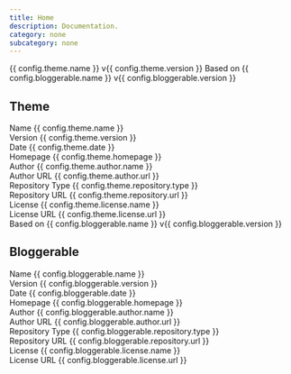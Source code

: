 ```yaml
---
title: Home
description: Documentation.
category: none
subcategory: none
---
```


<div class="doc-badges">
  <div class="doc-badge">
    <span class="doc-badge-item">{{ config.theme.name }} v{{ config.theme.version }}</span>
    <span class="doc-badge-item doc-badge-item-info">Based on {{ config.bloggerable.name }} v{{ config.bloggerable.version }}</span>
  </div>
</div>

## Theme

<div class="doc-badges">
  <div class="doc-badge" style="width: 100%;">
    <span class="doc-badge-item">Name</span>
    <span class="doc-badge-item doc-badge-item-info">{{ config.theme.name }}</span>
  </div>
  <div class="doc-badge" style="width: 100%;">
    <span class="doc-badge-item">Version</span>
    <span class="doc-badge-item doc-badge-item-info">{{ config.theme.version }}</span>
  </div>
  <div class="doc-badge" style="width: 100%;">
    <span class="doc-badge-item">Date</span>
    <span class="doc-badge-item doc-badge-item-info">{{ config.theme.date }}</span>
  </div>
  <div class="doc-badge" style="width: 100%;">
    <span class="doc-badge-item">Homepage</span>
    <span class="doc-badge-item doc-badge-item-info">{{ config.theme.homepage }}</span>
  </div>

  <div class="doc-badge" style="width: 100%;">
    <span class="doc-badge-item">Author</span>
    <span class="doc-badge-item doc-badge-item-info">{{ config.theme.author.name }}</span>
  </div>
  <div class="doc-badge" style="width: 100%;">
    <span class="doc-badge-item">Author URL</span>
    <span class="doc-badge-item doc-badge-item-info">{{ config.theme.author.url }}</span>
  </div>

  <div class="doc-badge" style="width: 100%;">
    <span class="doc-badge-item">Repository Type</span>
    <span class="doc-badge-item doc-badge-item-info">{{ config.theme.repository.type }}</span>
  </div>
  <div class="doc-badge" style="width: 100%;">
    <span class="doc-badge-item">Repository URL</span>
    <span class="doc-badge-item doc-badge-item-info">{{ config.theme.repository.url }}</span>
  </div>

  <div class="doc-badge" style="width: 100%;">
    <span class="doc-badge-item">License</span>
    <span class="doc-badge-item doc-badge-item-info">{{ config.theme.license.name }}</span>
  </div>
  <div class="doc-badge" style="width: 100%;">
    <span class="doc-badge-item">License URL</span>
    <span class="doc-badge-item doc-badge-item-info">{{ config.theme.license.url }}</span>
  </div>

  <div class="doc-badge" style="width: 100%;">
    <span class="doc-badge-item doc-badge-item-info">Based on {{ config.bloggerable.name }} v{{ config.bloggerable.version }}</span>
  </div>
</div>

## Bloggerable

<div class="doc-badges">
  <div class="doc-badge" style="width: 100%;">
    <span class="doc-badge-item">Name</span>
    <span class="doc-badge-item doc-badge-item-info">{{ config.bloggerable.name }}</span>
  </div>
  <div class="doc-badge" style="width: 100%;">
    <span class="doc-badge-item">Version</span>
    <span class="doc-badge-item doc-badge-item-info">{{ config.bloggerable.version }}</span>
  </div>
  <div class="doc-badge" style="width: 100%;">
    <span class="doc-badge-item">Date</span>
    <span class="doc-badge-item doc-badge-item-info">{{ config.bloggerable.date }}</span>
  </div>
  <div class="doc-badge" style="width: 100%;">
    <span class="doc-badge-item">Homepage</span>
    <span class="doc-badge-item doc-badge-item-info">{{ config.bloggerable.homepage }}</span>
  </div>

  <div class="doc-badge" style="width: 100%;">
    <span class="doc-badge-item">Author</span>
    <span class="doc-badge-item doc-badge-item-info">{{ config.bloggerable.author.name }}</span>
  </div>
  <div class="doc-badge" style="width: 100%;">
    <span class="doc-badge-item">Author URL</span>
    <span class="doc-badge-item doc-badge-item-info">{{ config.bloggerable.author.url }}</span>
  </div>

  <div class="doc-badge" style="width: 100%;">
    <span class="doc-badge-item">Repository Type</span>
    <span class="doc-badge-item doc-badge-item-info">{{ config.bloggerable.repository.type }}</span>
  </div>
  <div class="doc-badge" style="width: 100%;">
    <span class="doc-badge-item">Repository URL</span>
    <span class="doc-badge-item doc-badge-item-info">{{ config.bloggerable.repository.url }}</span>
  </div>

  <div class="doc-badge" style="width: 100%;">
    <span class="doc-badge-item">License</span>
    <span class="doc-badge-item doc-badge-item-info">{{ config.bloggerable.license.name }}</span>
  </div>
  <div class="doc-badge" style="width: 100%;">
    <span class="doc-badge-item">License URL</span>
    <span class="doc-badge-item doc-badge-item-info">{{ config.bloggerable.license.url }}</span>
  </div>
</div>

